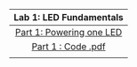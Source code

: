 |                              Lab 1: LED Fundamentals                            |
| :------------------------------------------------------------------------: |
|   [Part 1: Powering one LED](https://github.com/user-attachments/assets/5ff568aa-cc7b-47eb-ac7a-3a0963fcc536)|
|[Part 1 : Code .pdf](https://github.com/user-attachments/files/21148254/Part.1.Code.pdf)|
| |


